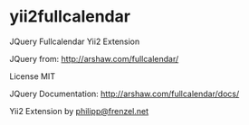 yii2fullcalendar
================

JQuery Fullcalendar Yii2 Extension

JQuery from:
http://arshaw.com/fullcalendar/

License MIT

JQuery Documentation:
http://arshaw.com/fullcalendar/docs/

Yii2 Extension by <philipp@frenzel.net>